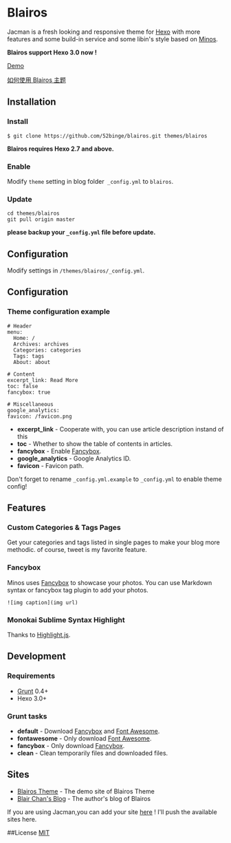 # Blairos

Jacman is a fresh looking and responsive theme for [Hexo](http://hexo.io) with more features and some build-in service and some libin's style based on [Minos](https://github.com/ppoffice/).  

**Blairos support Hexo 3.0 now !**

[Demo](http://52binge.github.io)

[如何使用 Blairos 主题](http://github.com/blair1)

## Installation
### Install
```
$ git clone https://github.com/52binge/blairos.git themes/blairos
```
**Blairos requires Hexo 2.7 and above.** 

### Enable

Modify `theme` setting in blog folder` _config.yml` to `blairos`.

### Update

```
cd themes/blairos
git pull origin master
```

**please backup your `_config.yml` file before update.** 

## Configuration

Modify settings in  `/themes/blairos/_config.yml`. 


## Configuration

### Theme configuration example
```
# Header
menu:
  Home: /
  Archives: archives
  Categories: categories
  Tags: tags
  About: about

# Content
excerpt_link: Read More
toc: false
fancybox: true

# Miscellaneous
google_analytics:
favicon: /favicon.png
```

- **excerpt_link** - Cooperate with, you can use article description instand of this <!--more-->
- **toc** - Whether to show the table of contents in articles.
- **fancybox** - Enable [Fancybox].
- **google_analytics** - Google Analytics ID.
- **favicon** - Favicon path.

Don't forget to rename `_config.yml.example` to `_config.yml` to enable theme config!


## Features

### Custom Categories & Tags Pages

Get your categories and tags listed in single pages to make your blog more methodic. of course, tweet
is my favorite feature.

### Fancybox

Minos uses [Fancybox] to showcase your photos. You can use Markdown syntax or fancybox tag plugin to add your photos.

```
![img caption](img url)
```

### Monokai Sublime Syntax Highlight

Thanks to [Highlight.js](https://highlightjs.org/).

## Development

### Requirements

- [Grunt] 0.4+
- Hexo 3.0+

### Grunt tasks

- **default** - Download [Fancybox] and [Font Awesome].
- **fontawesome** - Only download [Font Awesome].
- **fancybox** - Only download [Fancybox].
- **clean** - Clean temporarily files and downloaded files.

[Hexo]: http://zespia.tw/hexo/
[Fancybox]: http://fancyapps.com/fancybox/
[Font Awesome]: http://fontawesome.io/
[Grunt]: http://gruntjs.com/

## Sites

- [Blairos Theme](http://52binge.github.io) - The demo site of Blairos Theme
- [Blair Chan's Blog](http://blairos.org) - The author's blog of Blairos

If you are using Jacman,you can add your site [here](https://github.com/52binge/blairos/wiki/Sites) ! I'll push the available sites here.

##License
[MIT](/LICENSE)
